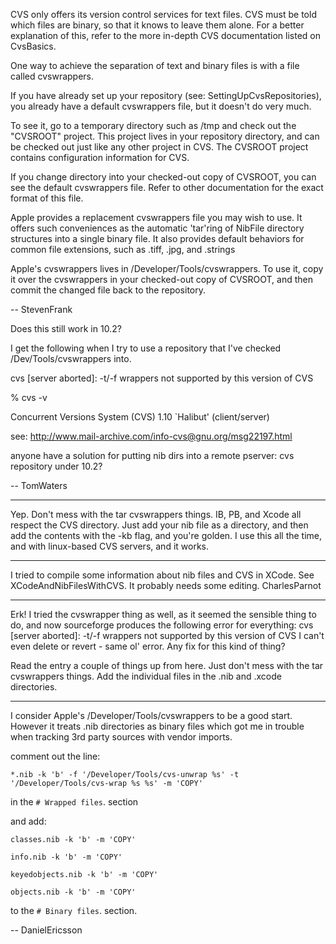 CVS only offers its version control services for text files.  CVS must be told which files are binary, so that it knows to leave them alone.  For a better explanation of this, refer to the more in-depth CVS documentation listed on CvsBasics.

One way to achieve the separation of text and binary files is with a file called cvswrappers.

If you have already set up your repository (see: SettingUpCvsRepositories), you already have a default cvswrappers file, but it doesn't do very much.

To see it, go to a temporary directory such as /tmp and check out the "CVSROOT" project.  This project lives in your repository directory, and can be checked out just like any other project in CVS.  The CVSROOT project contains configuration information for CVS.  

If you change directory into your checked-out copy of CVSROOT, you can see the default cvswrappers file. Refer to other documentation for the exact format of this file.

Apple provides a replacement cvswrappers file you may wish to use.  It offers such conveniences as the automatic 'tar'ring of NibFile directory structures into a single binary file.  It also provides default behaviors for common file extensions, such as .tiff, .jpg, and .strings


Apple's cvswrappers lives in /Developer/Tools/cvswrappers.  To use it, copy it over the cvswrappers in your checked-out copy of CVSROOT, and then commit the changed file back to the repository.

-- StevenFrank


Does this still work in 10.2?

I get the following when I try to use a repository that I've checked /Dev/Tools/cvswrappers into.

cvs [server aborted]: -t/-f wrappers not supported by this version of CVS

% cvs -v

Concurrent Versions System (CVS) 1.10 `Halibut' (client/server)

see: http://www.mail-archive.com/info-cvs@gnu.org/msg22197.html

anyone have a solution for putting nib dirs into a remote pserver: cvs repository under 10.2?

-- TomWaters

----

Yep.  Don't mess with the tar cvswrappers things.  IB, PB, and Xcode all respect the CVS directory.  Just add your nib file as a directory, and then add the contents with the -kb flag, and you're golden.  I use this all the time, and with linux-based CVS servers, and it works.

----

I tried to compile some information about nib files and CVS in XCode. See XCodeAndNibFilesWithCVS. It probably needs some editing. CharlesParnot

----

Erk!  I tried the cvswrapper thing as well, as it seemed the sensible thing to do, and now sourceforge produces the following error for everything:
cvs [server aborted]: -t/-f wrappers not supported by this version of CVS
I can't even delete or revert - same ol' error.  Any fix for this kind of thing?

Read the entry a couple of things up from here.  Just don't mess with the tar cvswrappers things.  Add the individual files in the .nib and .xcode directories.

----

I consider Apple's /Developer/Tools/cvswrappers to be a good start. However it treats .nib directories as binary files which got me in trouble when tracking 3rd party sources with vendor imports.

comment out the line:

<code>*.nib -k 'b' -f '/Developer/Tools/cvs-unwrap %s' -t '/Developer/Tools/cvs-wrap %s %s' -m 'COPY'</code>

in the <code># Wrapped files</code>. section

and add:

<code>classes.nib -k 'b' -m 'COPY'</code>

<code>info.nib -k 'b' -m 'COPY'</code>

<code>keyedobjects.nib -k 'b' -m 'COPY'</code>

<code>objects.nib -k 'b' -m 'COPY'</code>

to the <code># Binary files</code>. section.

-- DanielEricsson
